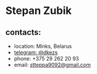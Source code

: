 # Stepan Zubik

## contacts:
- location: Minks, Belarus
- [telegram: @dkezs](https://t.me/dkezs)
- phone: +375 29 262 20 93
- email: stteppa9092@gmail.com